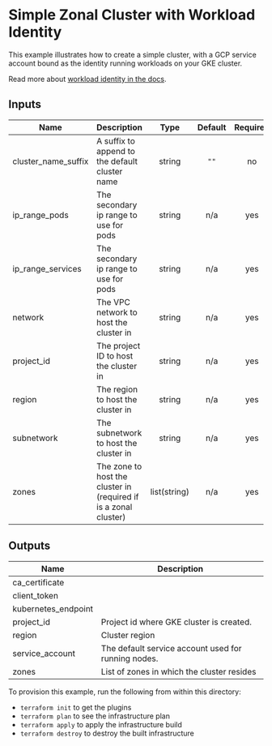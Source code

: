 # Simple Zonal Cluster with Workload Identity

This example illustrates how to create a simple cluster, with a GCP service account bound as the identity running workloads on your GKE cluster.

Read more about [workload identity in the docs](https://cloud.google.com/kubernetes-engine/docs/how-to/workload-identity).

<!-- BEGINNING OF PRE-COMMIT-TERRAFORM DOCS HOOK -->
## Inputs

| Name | Description | Type | Default | Required |
|------|-------------|:----:|:-----:|:-----:|
| cluster\_name\_suffix | A suffix to append to the default cluster name | string | `""` | no |
| ip\_range\_pods | The secondary ip range to use for pods | string | n/a | yes |
| ip\_range\_services | The secondary ip range to use for pods | string | n/a | yes |
| network | The VPC network to host the cluster in | string | n/a | yes |
| project\_id | The project ID to host the cluster in | string | n/a | yes |
| region | The region to host the cluster in | string | n/a | yes |
| subnetwork | The subnetwork to host the cluster in | string | n/a | yes |
| zones | The zone to host the cluster in (required if is a zonal cluster) | list(string) | n/a | yes |

## Outputs

| Name | Description |
|------|-------------|
| ca\_certificate |  |
| client\_token |  |
| kubernetes\_endpoint |  |
| project\_id | Project id where GKE cluster is created. |
| region | Cluster region |
| service\_account | The default service account used for running nodes. |
| zones | List of zones in which the cluster resides |

<!-- END OF PRE-COMMIT-TERRAFORM DOCS HOOK -->

To provision this example, run the following from within this directory:
- `terraform init` to get the plugins
- `terraform plan` to see the infrastructure plan
- `terraform apply` to apply the infrastructure build
- `terraform destroy` to destroy the built infrastructure
